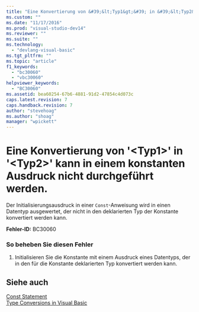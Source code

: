 ```yaml
---
title: "Eine Konvertierung von &#39;&lt;Typ1&gt;&#39; in &#39;&lt;Typ2&gt;&#39; kann in einem konstanten Ausdruck nicht durchgef&#252;hrt werden. | Microsoft Docs"
ms.custom: ""
ms.date: "11/17/2016"
ms.prod: "visual-studio-dev14"
ms.reviewer: ""
ms.suite: ""
ms.technology: 
  - "devlang-visual-basic"
ms.tgt_pltfrm: ""
ms.topic: "article"
f1_keywords: 
  - "bc30060"
  - "vbc30060"
helpviewer_keywords: 
  - "BC30060"
ms.assetid: bea60254-67b6-4881-91d2-47854c4d073c
caps.latest.revision: 7
caps.handback.revision: 7
author: "stevehoag"
ms.author: "shoag"
manager: "wpickett"
---
```

# Eine Konvertierung von &#39;&lt;Typ1&gt;&#39; in &#39;&lt;Typ2&gt;&#39; kann in einem konstanten Ausdruck nicht durchgef&#252;hrt werden.
Der Initialisierungsausdruck in einer `Const`\-Anweisung wird in einen Datentyp ausgewertet, der nicht in den deklarierten Typ der Konstante konvertiert werden kann.  
  
 **Fehler\-ID:** BC30060  
  
### So beheben Sie diesen Fehler  
  
1.  Initialisieren Sie die Konstante mit einem Ausdruck eines Datentyps, der in den für die Konstante deklarierten Typ konvertiert werden kann.  
  
## Siehe auch  
 [Const Statement](../../visual-basic/language-reference/statements/const-statement.md)   
 [Type Conversions in Visual Basic](../../visual-basic/programming-guide/language-features/data-types/type-conversions.md)